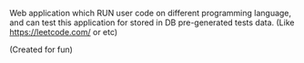 Web application which RUN user code on different programming language, and can test this application for stored in DB pre-generated tests data. (Like https://leetcode.com/ or etc)

(Created for fun)
